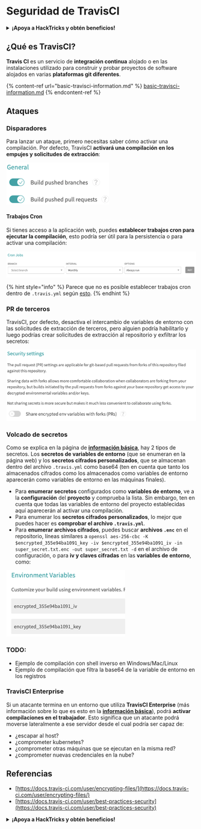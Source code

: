 # Seguridad de TravisCI

<details>

<summary><strong>¡Apoya a HackTricks y obtén beneficios!</strong></summary>

* Si deseas ver a tu **empresa anunciada en HackTricks** o si deseas acceder a la **última versión de PEASS o descargar HackTricks en PDF**, ¡consulta los [**PLANES DE SUSCRIPCIÓN**](https://github.com/sponsors/carlospolop)!
* Obtén el [**oficial PEASS & HackTricks swag**](https://peass.creator-spring.com)
* Descubre [**The PEASS Family**](https://opensea.io/collection/the-peass-family), nuestra colección de exclusivos [**NFTs**](https://opensea.io/collection/the-peass-family)
* **Únete al** 💬 [**grupo de Discord**](https://discord.gg/hRep4RUj7f) o al [**grupo de telegram**](https://t.me/peass) o **sígueme** en **Twitter** 🐦 [**@carlospolopm**](https://twitter.com/carlospolopm).
* **Comparte tus trucos de hacking enviando PR a los repositorios de GitHub de** [**HackTricks**](https://github.com/carlospolop/hacktricks) y [**HackTricks Cloud**](https://github.com/carlospolop/hacktricks-cloud).

</details>

## ¿Qué es TravisCI?

**Travis CI** es un servicio de **integración continua** alojado o en las instalaciones utilizado para construir y probar proyectos de software alojados en varias **plataformas git diferentes**.

{% content-ref url="basic-travisci-information.md" %}
[basic-travisci-information.md](basic-travisci-information.md)
{% endcontent-ref %}

## Ataques

### Disparadores

Para lanzar un ataque, primero necesitas saber cómo activar una compilación. Por defecto, TravisCI **activará una compilación en los empujes y solicitudes de extracción**:

![](<../../.gitbook/assets/image (19) (1).png>)

#### Trabajos Cron

Si tienes acceso a la aplicación web, puedes **establecer trabajos cron para ejecutar la compilación**, esto podría ser útil para la persistencia o para activar una compilación:

![](<../../.gitbook/assets/image (42).png>)

{% hint style="info" %}
Parece que no es posible establecer trabajos cron dentro de `.travis.yml` según [esto](https://github.com/travis-ci/travis-ci/issues/9162).
{% endhint %}

### PR de terceros

TravisCI, por defecto, desactiva el intercambio de variables de entorno con las solicitudes de extracción de terceros, pero alguien podría habilitarlo y luego podrías crear solicitudes de extracción al repositorio y exfiltrar los secretos:

![](<../../.gitbook/assets/image (1) (1) (1) (1).png>)

### Volcado de secretos

Como se explica en la página de [**información básica**](basic-travisci-information.md), hay 2 tipos de secretos. Los **secretos de variables de entorno** (que se enumeran en la página web) y los **secretos cifrados personalizados**, que se almacenan dentro del archivo `.travis.yml` como base64 (ten en cuenta que tanto los almacenados cifrados como los almacenados como variables de entorno aparecerán como variables de entorno en las máquinas finales).

* Para **enumerar secretos** configurados como **variables de entorno**, ve a la **configuración** del **proyecto** y comprueba la lista. Sin embargo, ten en cuenta que todas las variables de entorno del proyecto establecidas aquí aparecerán al activar una compilación.
* Para enumerar los **secretos cifrados personalizados**, lo mejor que puedes hacer es **comprobar el archivo `.travis.yml`**.
* Para **enumerar archivos cifrados**, puedes buscar **archivos `.enc`** en el repositorio, líneas similares a `openssl aes-256-cbc -K $encrypted_355e94ba1091_key -iv $encrypted_355e94ba1091_iv -in super_secret.txt.enc -out super_secret.txt -d` en el archivo de configuración, o para **iv y claves cifradas** en las **variables de entorno**, como:

![](<../../.gitbook/assets/image (23).png>)

### TODO:

* Ejemplo de compilación con shell inverso en Windows/Mac/Linux
* Ejemplo de compilación que filtra la base64 de la variable de entorno en los registros

### TravisCI Enterprise

Si un atacante termina en un entorno que utiliza **TravisCI Enterprise** (más información sobre lo que es esto en la [**información básica**](basic-travisci-information.md#travisci-enterprise)), podrá **activar compilaciones en el trabajador**. Esto significa que un atacante podrá moverse lateralmente a ese servidor desde el cual podría ser capaz de:

* ¿escapar al host?
* ¿comprometer kubernetes?
* ¿comprometer otras máquinas que se ejecutan en la misma red?
* ¿comprometer nuevas credenciales en la nube?

## Referencias

* [https://docs.travis-ci.com/user/encrypting-files/](https://docs.travis-ci.com/user/encrypting-files/)
* [https://docs.travis-ci.com/user/best-practices-security](https://docs.travis-ci.com/user/best-practices-security)

<details>

<summary><strong>¡Apoya a HackTricks y obtén beneficios!</strong></summary>

* Si deseas ver a tu **empresa anunciada en HackTricks** o si deseas acceder a la **última versión de PEASS o descargar HackTricks en PDF**, ¡consulta los [**PLANES DE SUSCRIPCIÓN**](https://github.com/sponsors/carlospolop)!
* Obtén el [**oficial PEASS & HackTricks swag**](https://peass.creator-spring.com)
* Descubre [**The PEASS Family**](https://opensea.io/collection/the-peass-family), nuestra colección de exclusivos [**NFTs**](https://opensea.io/collection/the-peass-family)
* **Únete al** 💬 [**grupo de Discord**](https://discord.gg/hRep4RUj7f) o al [**grupo de telegram**](https://t.me/peass) o **sígueme** en **Twitter** 🐦 [**@carlospolopm**](https://twitter.com/carlospolopm).
* **Comparte tus trucos de hacking enviando PR a los repositorios de GitHub de** [**HackTricks**](https://github.com/carlospolop/hacktricks) y [**HackTricks Cloud**](https://github.com/carlospolop/hacktricks-cloud).

</details>